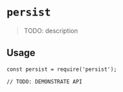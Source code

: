 # `persist`

> TODO: description

## Usage

```
const persist = require('persist');

// TODO: DEMONSTRATE API
```
